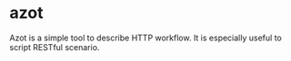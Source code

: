 azot
====
Azot is a simple tool to describe HTTP workflow. It is especially useful to script RESTful scenario.